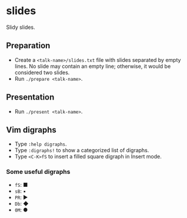 # slides

Slidy slides.

## Preparation

- Create a `<talk-name>/slides.txt` file with slides separated by empty lines.
   No slide may contain an empty line; otherwise, it would be considered two 
   slides.
- Run `./prepare <talk-name>`.

## Presentation

- Run `./present <talk-name>`.

## Vim digraphs

- Type `:help digraphs`.
- Type `:digraphs!` to show a categorized list of digraphs.
- Type `<C-K>fS` to insert a filled square digraph in Insert mode.

### Some useful digraphs

- `fS`: ■
- `sB`: ▪
- `PR`: ▶
- `Db`: ◆
- `0M`: ●
